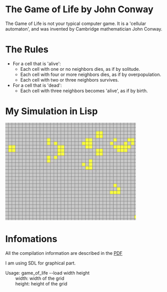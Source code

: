 The Game of Life by John Conway
======

The Game of Life is not your typical computer game.
It is a 'cellular automaton', and was invented by Cambridge mathematician John Conway.


The Rules
======

* For a cell that is 'alive':
  * Each cell with one or no neighbors dies, as if by solitude.
  * Each cell with four or more neighbors dies, as if by overpopulation.
  * Each cell with two or three neighbors survives.
* For a cell that is 'dead':
  * Each cell with three neighbors becomes 'alive', as if by birth.
  
My Simulation in Lisp
======

[![Game_of_life.gif](https://raw.githubusercontent.com/cpoulet/Lisp-Game-Of-Life/master/Game_of_life.gif)](https://raw.githubusercontent.com/cpoulet/Lisp-Game-Of-Life/master/Game_of_life.gif)

Infomations
======

All the compilation information are described in the [PDF](Game_of_life.pdf)

I am using SDL for graphical part.  

Usage: game_of_life --load width height  
         width: width of the grid   
         height: height of the grid
